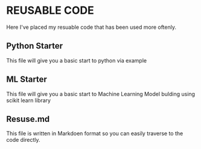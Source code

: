 # REUSABLE CODE

Here I've placed my resuable code that has been used more oftenly.

## Python Starter
This file will give you a basic start to python via example

## ML Starter
This file will give you a basic start to Machine Learning Model bulding using scikit learn library

## Resuse.md
This file is written in Markdoen format so you can easily traverse to the code directly.


